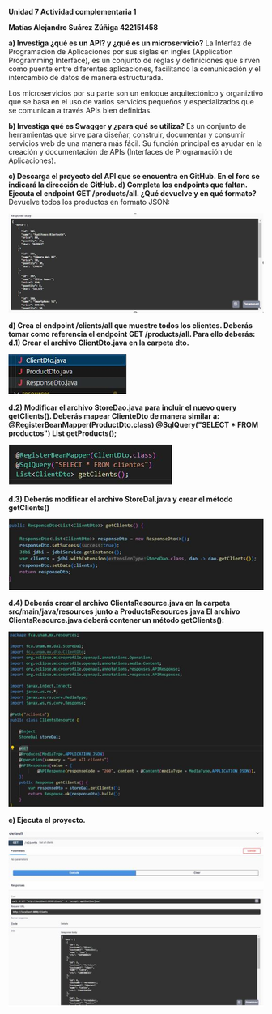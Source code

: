 **Unidad 7 Actividad complementaria 1**

**Matías Alejandro Suárez Zúñiga
422151458**

**a)	Investiga ¿qué es un API? y ¿qué es un microservicio?**
La Interfaz de Programación de Aplicaciones por sus siglas en inglés (Application Programming Interface), es un conjunto de reglas y definiciones que sirven como puente  entre diferentes aplicaciones, facilitando la comunicación y el intercambio de datos de manera estructurada.

Los microservicios por su parte son un enfoque arquitectónico y organiztivo que se basa en el uso de varios servicios pequeños y especializados que se comunican a través APIs bien definidas.  

**b)	Investiga qué es Swagger y ¿para qué se utiliza?**
Es un conjunto de herramientas que sirve para diseñar, construir, documentar y consumir servicios web de una manera más fácil. Su función principal es ayudar en la creación y documentación de APIs (Interfaces de Programación de Aplicaciones).

**c) Descarga el proyecto del API que se encuentra en GitHub. En el foro se indicará la dirección de GitHub.
d) Completa los endpoints que faltan.**
 **Ejecuta el endpoint GET /products/all. ¿Qué devuelve y en qué formato?**
Devuelve todos los productos en formato JSON:

 ![getPeosucts](./images/Respuest_getProducts.JPG "getProducts")


**d) Crea el endpoint /clients/all que muestre todos los clientes. Deberás tomar como referencia el endpoint GET /products/all. Para ello deberás:
d.1) Crear el archivo ClientDto.java en la carpeta dto.**

 ![ClientDto](./images/ClientDto.JPG "ClientDto")
 
**d.2) Modificar el archivo StoreDao.java para incluir el nuevo query getClients(). Deberás mapear ClienteDto de manera similar a:
@RegisterBeanMapper(ProductDto.class)
@SqlQuery("SELECT * FROM productos")
List<ProductDto> getProducts();**

 ![BeanMap](./images/BeanMap.JPG "BeanMap")
 
**d.3) Deberás modificar el archivo StoreDal.java y crear el método getClients()**

  ![GetClients](./images/metodoGetClients.JPG "GetClients")

  
**d.4) Deberás crear el archivo ClientsResource.java en la carpeta src/main/java/resources junto a ProductsResources.java El archivo ClientsResource.java deberá contener un método getClients():**

  ![ClientResourceImage](./images/ClientResourceImage.JPG "ClientResourceImage")

  
**e) Ejecuta el proyecto.**

  ![Ejecucion](./images/Ejecucion.JPG "Ejecucion")


 

